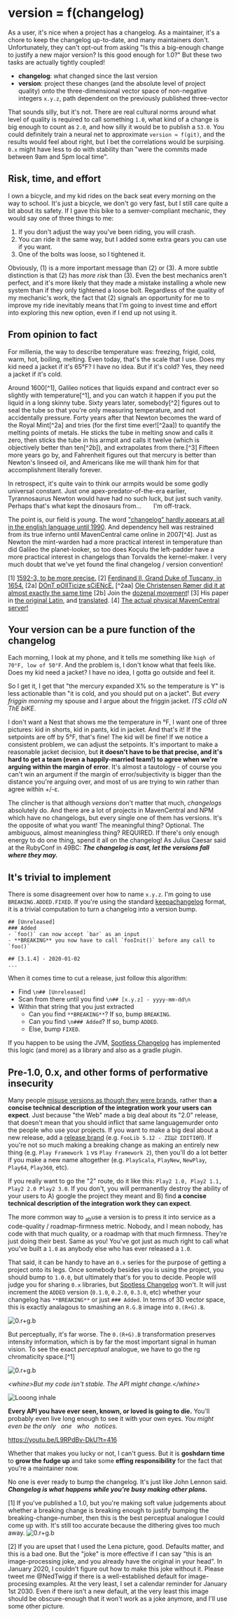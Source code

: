 # version = f(changelog)

As a user, it's nice when a project has a changelog.  As a maintainer, it's a chore to keep the changelog up-to-date, and many maintainers don't.  Unfortunately, they can't opt-out from asking "Is this a big-enough change to justify a new major version?  Is this good enough for 1.0?"  But these two tasks are actually tightly coupled!

- **changelog**: what changed since the last version
- **version**: project these changes (and the absolute level of project quality) onto the three-dimensional vector space of non-negative integers `x.y.z`, path dependent on the previously published three-vector

That sounds silly, but it's not.  There are real cultural norms around what level of quality is required to call something `1.0`, what kind of a change is big enough to count as `2.0`, and how silly it would be to publish a `53.0`.  You could definitely train a neural net to approximate `version ≈ f(git)`, and the results would feel about right, but I bet the correlations would be surpising.  `0.x` might have less to do with stability than "were the commits made between 9am and 5pm local time".

## Risk, time, and effort

I own a bicycle, and my kid rides on the back seat every morning on the way to school.  It's just a bicycle, we don't go very fast, but I still care quite a bit about its safety.  If I gave this bike to a semver-compliant mechanic, they would say one of three things to me:

1. If you don't adjust the way you've been riding, you will crash.
2. You can ride it the same way, but I added some extra gears you can use if you want.
3. One of the bolts was loose, so I tightened it.

Obviously, (1) is a more important message than (2) or (3).  A more subtle distinction is that (2) has *more risk* than (3).  Even the best mechanics aren't perfect, and it's more likely that they made a mistake installing a whole new system than if they only tightened a loose bolt.  Regardless of the quality of my mechanic's work, the fact that (2) signals an opportunity for me to improve my ride inevitably means that I'm going to invest time and effort into exploring this new option, even if I end up not using it.

## From opinion to fact

For millenia, the way to describe temperature was: freezing, frigid, cold, warm, hot, boiling, melting. Even today, that's the scale that I use.  Does my kid need a jacket if it's 65°F?  I have no idea.  But if it's cold? Yes, they need a jacket if it's cold.

Around 1600[^1], Galileo notices that liquids expand and contract ever so slightly with temperature[^1], and you can watch it happen if you put the liquid in a long skinny tube.  Sixty years later, somebody[^2] figures out to seal the tube so that you're only measuring temperature, and not accidentally pressure.  Forty years after that Newton becomes the ward of the Royal Mint[^2a] and tries (for the first time ever![^2aa]) to quantify the melting points of metals.  He sticks the tube in melting snow and calls it zero, then sticks the tube in his armpit and calls it twelve (which is objectively better than ten[^2b]), and extrapolates from there.[^3]  Fifteen more years go by, and Fahrenheit figures out that mercury is better than Newton's linseed oil, and Americans like me will thank him for that accomplishment literally forever.

In retrospect, it's quite vain to think our armpits would be some godly universal constant.  Just one apex-predator-of-the-era earlier, Tyrannosaurus Newton would have had no such luck, but just such vanity.  Perhaps that's what kept the dinosaurs from...
&nbsp;&nbsp;&nbsp;&nbsp;&nbsp;&nbsp;I'm off-track.

The point is, our field is *young*.  The word ["changelog" hardly appears at all in the english language until 1990](https://books.google.com/ngrams/graph?content=changelog%2Cchange+log&case_insensitive=on&year_start=1880&year_end=2008&corpus=15&smoothing=3&share=&direct_url=t4%3B%2Cchangelog%3B%2Cc0%3B%2Cs0%3B%3BChangeLog%3B%2Cc0%3B%3Bchangelog%3B%2Cc0%3B%3BChangelog%3B%2Cc0%3B.t4%3B%2Cchange%20log%3B%2Cc0%3B%2Cs0%3B%3Bchange%20log%3B%2Cc0%3B%3BChange%20Log%3B%2Cc0%3B%3BChange%20log%3B%2Cc0%3B%3BCHANGE%20LOG%3B%2Cc0%3B%3Bchange%20Log%3B%2Cc0#t4%3B%2Cchangelog%3B%2Cc0%3B%2Cs0%3B%3BChangeLog%3B%2Cc0%3B%3Bchangelog%3B%2Cc0%3B%3BChangelog%3B%2Cc0%3B.t4%3B%2Cchange%20log%3B%2Cc0%3B%2Cs0%3B%3Bchange%20log%3B%2Cc0%3B%3BChange%20Log%3B%2Cc0%3B%3BChange%20log%3B%2Cc0%3B%3BCHANGE%20LOG%3B%2Cc0%3B%3Bchange%20Log%3B%2Cc0).  And dependency hell was restrained from its true inferno until MavenCentral came online in 2007[^4].  Just as Newton the mint-warden had a more practical interest in temperature than did Galileo the planet-looker, so too does Koçulu the left-padder have a more practical interest in changelogs than Torvalds the kernel-maker.  I very much doubt that we've yet found the final changelog / version convention!

<!-- Can make these display properly in GitHub with https://stackoverflow.com/a/29384216/1153071  -->
[1] [1592-3, to be more precise.](https://en.wikipedia.org/wiki/Timeline_of_temperature_and_pressure_measurement_technology#cite_note-1)
[2] [Ferdinand II, Grand Duke of Tuscany, in 1654.](https://en.wikipedia.org/wiki/Ferdinando_II_de%27_Medici,_Grand_Duke_of_Tuscany)
[2a] [DOnT pOlITicize sCiENcE.](https://en.wikipedia.org/wiki/Later_life_of_Isaac_Newton#Achievements_and_influence)
[^2aa] [ Ole Christensen Rømer did it at almost exactly the same time](https://en.wikipedia.org/wiki/Timeline_of_temperature_and_pressure_measurement_technology)
[2b] Join the [dozenal movement](http://www.dozenal.org/archive/ManualOfTheDozenSystem1174-web.pdf)!
[3] His paper in [the original Latin](https://www.td.mw.tum.de/fileadmin/w00bso/www/Forschung/Publikationen_Grigull/115.pdf), and [translated](https://en.wikipedia.org/wiki/Newton_scale).
[4] [The actual physical MavenCentral server!](https://blog.sonatype.com/2011/07/central-grows-up-see-the-history/#.Vo2mrxUrKUl)

## Your version can be a pure function of the changelog

Each morning, I look at my phone, and it tells me something like `high of 70°F, low of 50°F`.  And the problem is, I don't know what that feels like.  Does my kid need a jacket?  I have no idea, I gotta go outside and feel it.

So I get it, I get that "the mercury expanded X% so the temperature is Y" is less actionable than "it is cold, and you should put on a jacket".  But *every friggin morning* my spouse and I argue about the friggin jacket.  *ITS cOld oN ThE biKE*.

I don't want a Nest that shows me the temperature in °F, I want one of three pictures: kid in shorts, kid in pants, kid in jacket.  And that's it!  If the setpoints are off by 5°F, that's fine!  The kid will be fine!  If we notice a consistent problem, we can adjust the setpoints.  It's important to make a reasonable jacket decision, but **it doesn't have to be that precise, and it's hard to get a team (even a happily-married team!) to agree when we're arguing within the margin of error**. It's almost a tautology - of course you can't win an argument if the margin of error/subjectivity is bigger than the distance you're arguing over, and most of us are trying to win rather than agree within +/-ε.

The clincher is that although *versions* don't matter that much, *changelogs* absolutely do.  And there are a lot of projects in MavenCentral and NPM which have no changelogs, but every single one of them has versions.  It's the opposite of what you want!  The meaningful thing?  Optional.  The ambiguous, almost meaningless thing?  REQUIRED.  If there's only enough energy to do one thing, spend it all on the changelog! As Julius Caesar said at the RubyConf in 49BC: ***The changelog is cast, let the versions fall where they may.***

## It's trivial to implement

There is some disagreement over how to name `x.y.z`.  I'm going to use `BREAKING.ADDED.FIXED`.  If you're using the standard [keepachangelog](https://keepachangelog.com/en/1.0.0/) format, it is a trivial computation to turn a changelog into a version bump.

```
## [Unreleased]
### Added
- `foo()` can now accept `bar` as an input
- **BREAKING** you now have to call `fooInit()` before any call to `foo()`

## [3.1.4] - 2020-01-02
...
```

When it comes time to cut a release, just follow this algorithm:

- Find `\n## [Unreleased]`
- Scan from there until you find `\n## [x.y.z] - yyyy-mm-dd\n`
- Within that string that you just extracted
	- Can you find `**BREAKING**`?  If so, bump `BREAKING`.
	- Can you find `\n### Added`?  If so, bump `ADDED`.
	- Else, bump `FIXED`.

If you happen to be using the JVM, [Spotless Changelog](https://github.com/diffplug/spotless-changelog) has implemented this logic (and more) as a library and also as a gradle plugin.

## Pre-1.0, 0.x, and other forms of performative insecurity

Many people [misuse versions as though they were brands](https://youtu.be/AVGM7kH7Hjw?t=10), rather than **a concise technical description of the integration work your users can expect**.  Just because "the Web" made a big deal about its "2.0" release, that doesn't mean that you should inflict that same languagemurder onto the people who use your projects.  If you want to make a big deal about a new release, add a [release brand](https://kichwacoders.com/2016/04/28/why-its-time-to-kill-the-eclipse-release-namesneon-oxygen-etc/) (e.g. `FooLib 5.12 - ZΣЦƧ ΣDIƬIӨП`).  If you're not so much making a breaking change as making an entirely new thing (e.g. `Play Framework 1` vs `Play Framework 2`), then you'll do a lot better if you make a new name altogether (e.g. `PlayScala`, `PlayNew`, `NewPlay`, `Play64`, `Play360`, etc).

If you really want to go the "2" route, do it like this: `Play2 1.0, Play2 1.1, Play2 2.0 Play2 3.0`.  If you don't, you will permanently destroy the ability of your users to A) google the project they meant and B) find **a concise technical description of the integration work they can expect**.

The more common way to <sub>ab</sub>use a version is to press it into service as a code-quality / roadmap-firmness metric.  Nobody, and I mean nobody, has code with that much quality, or a roadmap with that much firmness.  They're just doing their best.  Same as you!  You've got just as much right to call what you've built a `1.0` as anybody else who has ever released a `1.0`.

That said, it can be handy to have an `0.x` series for the purpose of getting a project onto its legs.  Once somebody besides you is using the project, you should bump to `1.0.0`, but ultimately that's for you to decide.  People will judge you for sharing `0.x` libraries, but [Spotless Changelog](https://github.com/diffplug/spotless-changelog) won't.  It will just increment the `ADDED` version (`0.1.0`, `0.2.0`, `0.3.0`, etc) whether your changelog has `**BREAKING**` or just `### Added`.  In terms of 3D vector space, this is exactly analagous to smashing an `R.G.B` image into `0.(R+G).B`.

![0.r+g.b](lena-0.r+g.b.jpeg)

But perceptually, it's far worse.  The `0.(R+G).B` transformation preserves intensity information, which is by far the most important signal in human vision.  To see the exact *perceptual* analogue, we have to go the rg chromaticity space.[^1]

![0.r+g.b](lena-0.rg-chromaticity.jpeg)

*&lt;whine&gt;But my code isn't stable.  The API might change.&lt;/whine&gt;*

![Looong inhale](cant-handle-the-truth.jpeg)

**Every API you have ever seen, known, or loved is going to die.** You'll probably even live long enough to see it with your own eyes. *You might even be the only&nbsp;&nbsp; one&nbsp;&nbsp; who&nbsp;&nbsp; notices.*

https://youtu.be/L9RPdBv-DkU?t=416

Whether that makes you lucky or not, I can't guess. But it is **goshdarn time** to **grow the fudge up** and take some **effing responsibility** for the fact that you're a maintainer now.

No one is ever ready to bump the changelog.  It's just like John Lennon said. ***Changelog is what happens while you're busy making other plans.***


[1] If you've published a 1.0, but you're making soft value judgements about whether a breaking change is breaking enough to justify bumping the breaking-change-number, then this is the best perceptual analogue I could come up with. It's still too accurate because the dithering gives too much away.
![0.r+g.b](lena-rg-chromaticity-binned-intensity.jpeg)

[2] If you are upset that I used the Lena picture, good.  Defaults matter, and this is a bad one.  But the "joke" is more effective if I can say "this is an image-processing joke, and you already have the original in your head".  In January 2020, I couldn't figure out how to make this joke without it.  Please tweet me @NedTwigg if there is a well-established default for image-procesing examples.  At the very least, I set a calendar reminder for January 1st 2030.  Even if there isn't a new default, at the very least this image should be obscure-enough that it won't work as a joke anymore, and I'll use some other picture.

